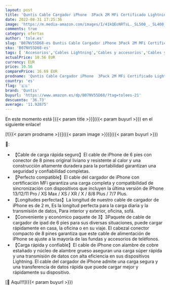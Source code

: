 ```yaml
---
layout: post
title: 'Quntis Cable Cargador iPhone  3Pack 2M MFi Certificado Lightning Carga Rápida Compatible con iPhone 13/13 Pro/12/11/XS MAX/XR/X/8 Plus/7 Plus/6S/6 Plus/5/5S SE iPad Airpods'
date: 2022-08-31 17:25:36
image: 'https://m.media-amazon.com/images/I/41kQEoNRTsL._SL500_._SL400_.jpg'
comments: true
category: ofertas
author: 'tole.es'
slug: 'B07NV55D68-es Quntis Cable Cargador iPhone 3Pack 2M MFi Certificado...'
sku: 'B07NV55D68-es'
tags: [ 'Accesorios','Cables Lightning','Cables y accesorios','Cables y conectores','Informática','ipad','iphone','quntis','🇪🇸', ]
actualPrice: 10.56 EUR
currency: EUR
price: 10.56
comparePrice: 16.69 EUR
prodname: 'Quntis Cable Cargador iPhone  3Pack 2M MFi Certificado Lightning Carga Rápida Compatible con iPhone 13/13 Pro/12/11/XS MAX/XR/X/8 Plus/7 Plus/6S/6 Plus/5/5S SE iPad Airpods'
country: 'es'
flag: '🇪🇸'
brand: 'Quntis'
buyurl: 'https://www.amazon.es/dp/B07NV55D68/?tag=tolees-21'
descuento: '36.73'
average: '11.92875'
---
```


En este momento está [{{< param title >}}]({{< param buyurl >}}) en el siguiente enlace!

[![{{< param prodname >}}]({{< param image >}})]({{< param buyurl >}})

🔎:

- 【Cable de carga rápida seguro】El cable de iPhone de 6 pies con conector de 8 pines original liviano y resistente al calor y una construcción altamente duradera para la portabilidad garantizan una seguridad y confiabilidad completas.
- 【Perfecto compatible】El cable del cargador de iPhone con certificación MFi garantiza una carga completa y compatibilidad de sincronización con dispositivos que incluyen la última versión de iPhone 13/12/11 Pro / XS Max / XS / XR / X / 8/8 Plus / 7/7 Plus.
- 【Longitudes perfectas】La longitud de nuestro cable de cargador de iPhone es de 2 m, Es la longitud perfecta para la carga diaria y la transmisión de datos, Para interior y exterior, oficina, sofá.
- 【Conveniente y económico paquete de 3】3Paquete de cable de cargador de ipad de 6 pies para sus diversas situaciones, puede cargar rápidamente en casa, la oficina o en su viaje. El cabezal conector compacto de 8 pines garantiza que este cable de alimentación de iPhone se ajuste a la mayoría de las fundas y accesorios de teléfonos.
- 【Carga rápida y confiable】El cable de iPhone con alambre de cobre estañado y núcleo de alambre grueso aseguran una carga súper rápida y una transmisión de datos con alta eficiencia en sus dispositivos Lightning. El cable del cargador de iPhone admite una carga segura y una transferencia de datos rápida que puede cargar mejor y rápidamente su dispositivo.

[🛒 Aquí!!!]({{< param buyurl >}})
